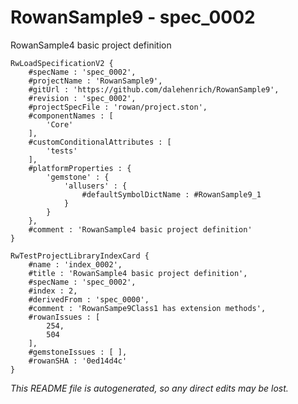 # RowanSample9 - spec_0002
RowanSample4 basic project definition
```
RwLoadSpecificationV2 {
	#specName : 'spec_0002',
	#projectName : 'RowanSample9',
	#gitUrl : 'https://github.com/dalehenrich/RowanSample9',
	#revision : 'spec_0002',
	#projectSpecFile : 'rowan/project.ston',
	#componentNames : [
		'Core'
	],
	#customConditionalAttributes : [
		'tests'
	],
	#platformProperties : {
		'gemstone' : {
			'allusers' : {
				#defaultSymbolDictName : #RowanSample9_1
			}
		}
	},
	#comment : 'RowanSample4 basic project definition'
}

RwTestProjectLibraryIndexCard {
	#name : 'index_0002',
	#title : 'RowanSample4 basic project definition',
	#specName : 'spec_0002',
	#index : 2,
	#derivedFrom : 'spec_0000',
	#comment : 'RowanSampe9Class1 has extension methods',
	#rowanIssues : [
		254,
		504
	],
	#gemstoneIssues : [ ],
	#rowanSHA : '0ed14d4c'
}
```

*This README file is autogenerated, so any direct edits may be lost.*
